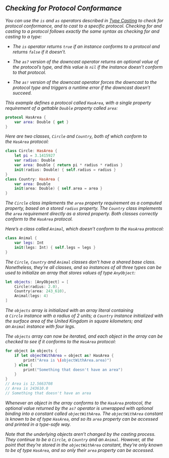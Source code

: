 ## *Checking for Protocol Conformance*

*You can use the `is` and `as` operators described in [Type Casting](https://docs.swift.org/swift-book/LanguageGuide/TypeCasting.html) to check for protocol conformance, and to cast to a specific protocol. Checking for and casting to a protocol follows exactly the same syntax as checking for and casting to a type:*

- *The `is` operator returns `true` if an instance conforms to a protocol and returns `false` if it doesn’t.*

- *The `as?` version of the downcast operator returns an optional value of the protocol’s type, and this value is `nil` if the instance doesn’t conform to that protocol.*

- *The `as!` version of the downcast operator forces the downcast to the protocol type and triggers a runtime error if the downcast doesn’t succeed.*

*This example defines a protocol called `HasArea`, with a single property requirement of a gettable `Double` property called `area`:*

```swift
protocol HasArea {
    var area: Double { get }
}
```

*Here are two classes, `Circle` and `Country`, both of which conform to the `HasArea` protocol:*

```swift
class Circle: HasArea {
    let pi = 3.1415927
    var radius: Double
    var area: Double { return pi * radius * radius }
    init(radius: Double) { self.radius = radius }
}
class Country: HasArea {
    var area: Double
    init(area: Double) { self.area = area }
}
```

*The `Circle` class implements the `area` property requirement as a computed property, based on a stored `radius` property. The `Country` class implements the `area` requirement directly as a stored property. Both classes correctly conform to the `HasArea` protocol.*

*Here’s a class called `Animal`, which doesn’t conform to the `HasArea` protocol:*

```swift
class Animal {
    var legs: Int
    init(legs: Int) { self.legs = legs }
}
```

*The `Circle`, `Country` and `Animal` classes don’t have a shared base class. Nonetheless, they’re all classes, and so instances of all three types can be used to initialize an array that stores values of type `AnyObject`:*

```swift
let objects: [AnyObject] = [
    Circle(radius: 2.0),
    Country(area: 243_610),
    Animal(legs: 4)
]
```

*The `objects` array is initialized with an array literal containing a `Circle` instance with a radius of 2 units; a `Country` instance initialized with the surface area of the United Kingdom in square kilometers; and an `Animal` instance with four legs.*

*The `objects` array can now be iterated, and each object in the array can be checked to see if it conforms to the `HasArea` protocol:*

```swift
for object in objects {
    if let objectWithArea = object as? HasArea {
        print("Area is \(objectWithArea.area)")
    } else {
        print("Something that doesn't have an area")
    }
}
// Area is 12.5663708
// Area is 243610.0
// Something that doesn't have an area
```

*Whenever an object in the array conforms to the `HasArea` protocol, the optional value returned by the `as?` operator is unwrapped with optional binding into a constant called `objectWithArea`. The `objectWithArea` constant is known to be of type `HasArea`, and so its `area` property can be accessed and printed in a type-safe way.*

*Note that the underlying objects aren’t changed by the casting process. They continue to be a `Circle`, a `Country` and an `Animal`. However, at the point that they’re stored in the `objectWithArea` constant, they’re only known to be of type `HasArea`, and so only their `area` property can be accessed.*
